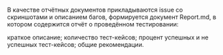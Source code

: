 В качестве отчётных документов прикладываются issue со скриншотами и описанием багов, 
формируется документ Report.md, в котором содержится отчёт о проведённом тестировании:

краткое описание;
количество тест-кейсов;
процент успешных и не успешных тест-кейсов;
общие рекомендации.